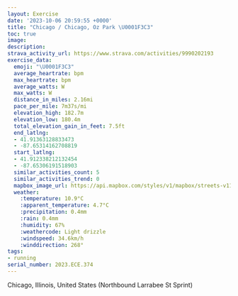 ```yaml
---
layout: Exercise
date: '2023-10-06 20:59:55 +0000'
title: "Chicago / Chicago, Oz Park \U0001F3C3"
toc: true
image:
description:
strava_activity_url: https://www.strava.com/activities/9990202193
exercise_data:
  emoji: "\U0001F3C3"
  average_heartrate: bpm
  max_heartrate: bpm
  average_watts: W
  max_watts: W
  distance_in_miles: 2.16mi
  pace_per_mile: 7m37s/mi
  elevation_high: 182.7m
  elevation_low: 180.4m
  total_elevation_gain_in_feet: 7.5ft
  end_latlng:
  - 41.91363128833473
  - -87.65314162708819
  start_latlng:
  - 41.912338212132454
  - -87.65306191518903
  similar_activities_count: 5
  similar_activities_trend: 0
  mapbox_image_url: https://api.mapbox.com/styles/v1/mapbox/streets-v11/static/path-5+787af2-1.0(%7Bly~Fjw~uOs%40AaABo%40CwCHeCC%7BBHsBB%5BAKECIAa%40FiA%40s%40IgV%3F%40IiLC%7B%40CSGGKAiDFuAJi%40%3FOAEK%3Fc%40Gm%40Aw%40Eo%40G%5B%3F_DAy%40CMGIMAo%40D%7DEDOBOJCL%3FPBhA%40pKFpDBRDFPBpBCr%40SdAEj%40Mv%40IpDInA%3FXFz%40Dn%40Nj%40BbB%40~GI%7CAEdCAfCKX%3FHBDNB~%40%3FpDFfO),pin-s-s+e5b22e(-87.65318,41.91454),pin-s-f+89ae00(-87.65118,41.91370999999999)/auto/800x800?access_token=pk.eyJ1Ijoiam9zaGJlY2ttYW4iLCJhIjoiY205eWR2aDd1MWZ6djJrbXc4a3M0bWZleiJ9.XiG9OWkNcZk2QzjJbxLB4A
  weather:
    :temperature: 10.9°C
    :apparent_temperature: 4.7°C
    :precipitation: 0.4mm
    :rain: 0.4mm
    :humidity: 67%
    :weathercode: Light drizzle
    :windspeed: 34.6km/h
    :winddirection: 268°
tags:
- running
serial_number: 2023.ECE.374
---
```

Chicago, Illinois, United States (Northbound Larrabee St Sprint)
